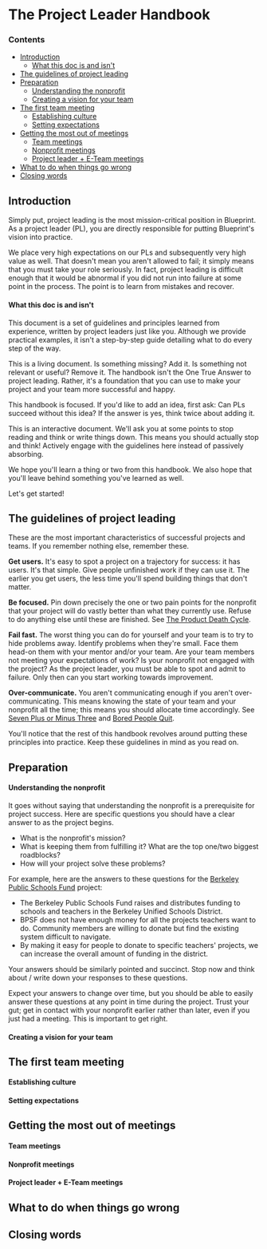 The Project Leader Handbook
===========================

### Contents

- [Introduction](#introduction)
    - [What this doc is and isn't](#what-this-doc-is-and-isnt)
- [The guidelines of project leading](#the-guidelines-of-project-leading)
- [Preparation](#preparation)
    - [Understanding the nonprofit](#understanding-the-nonprofit)
    - [Creating a vision for your team](#creating-a-vision-for-your-team)
- [The first team meeting](#the-first-team-meeting)
    - [Establishing culture](#establishing-culture)
    - [Setting expectations](#setting-expectations)
- [Getting the most out of meetings](#getting-the-most-out-of-meetings)
    - [Team meetings](#team-meetings)
    - [Nonprofit meetings](#nonprofit-meetings)
    - [Project leader + E-Team meetings](#project-leader--e-team-meetings)
- [What to do when things go wrong](#what-to-do-when-things-go-wrong)
- [Closing words](#closing-words)

## Introduction

Simply put, project leading is the most mission-critical position in Blueprint.
As a project leader (PL), you are directly responsible for putting Blueprint's
vision into practice.

We place very high expectations on our PLs and subsequently very high value as
well. That doesn't mean you aren't allowed to fail; it simply means that you
must take your role seriously. In fact, project leading is difficult enough
that it would be abnormal if you did not run into failure at some point in the
process. The point is to learn from mistakes and recover.

#### What this doc is and isn't

This document is a set of guidelines and principles learned from experience,
written by project leaders just like you. Although we provide practical
examples, it isn't a step-by-step guide detailing what to do every step of the
way.

This is a living document. Is something missing? Add it. Is something not
relevant or useful? Remove it. The handbook isn't the One True Answer to project
leading. Rather, it's a foundation that you can use to make your project and
your team more successful and happy.

This handbook is focused. If you'd like to add an idea, first ask: Can PLs
succeed without this idea? If the answer is yes, think twice about adding it.

This is an interactive document. We'll ask you at some points to stop reading
and think or write things down. This means you should actually stop and think!
Actively engage with the guidelines here instead of passively absorbing.

We hope you'll learn a thing or two from this handbook. We also hope that you'll
leave behind something you've learned as well.

Let's get started!

## The guidelines of project leading

These are the most important characteristics of successful projects and teams.
If you remember nothing else, remember these.

**Get users.** It's easy to spot a project on a trajectory for success: it has
users. It's that simple. Give people unfinished work if they can use it. The
earlier you get users, the less time you'll spend building things that don't
matter.

**Be focused.** Pin down precisely the one or two pain points for the nonprofit
that your project will do vastly better than what they currently use. Refuse to
do anything else until these are finished. See
[The Product Death Cycle][product-death-cycle].

**Fail fast.** The worst thing you can do for yourself and your team is to try
to hide problems away. Identify problems when they're small. Face them head-on
them with your mentor and/or your team. Are your team members not meeting your
expectations of work? Is your nonprofit not engaged with the project? As the
project leader, you must be able to spot and admit to failure. Only then can you
start working towards improvement.

**Over-communicate.** You aren't communicating enough if you aren't over-
communicating. This means knowing the state of your team and your nonprofit all
the time; this means you should allocate time accordingly. See [Seven Plus or
Minus Three][seven-plus-minus-three] and [Bored People Quit][bored-people-quit].

[product-death-cycle]: http://andrewchen.co/this-is-the-product-death-cycle-why-it-happens-and-how-to-break-out-of-it/
[seven-plus-minus-three]: http://randsinrepose.com/archives/seven-plus-or-minus-three/
[bored-people-quit]: http://randsinrepose.com/archives/bored-people-quit/

You'll notice that the rest of this handbook revolves around putting these
principles into practice. Keep these guidelines in mind as you read on.

## Preparation

#### Understanding the nonprofit

It goes without saying that understanding the nonprofit is a prerequisite for
project success. Here are specific questions you should have a clear answer to
as the project begins.

- What is the nonprofit's mission?
- What is keeping them from fulfilling it? What are the top one/two biggest
  roadblocks?
- How will your project solve these problems?

For example, here are the answers to these questions for the [Berkeley Public
Schools Fund][bpsf] project:

- The Berkeley Public Schools Fund raises and distributes funding to schools and
  teachers in the Berkeley Unified Schools District.
- BPSF does not have enough money for all the projects teachers want to do.
  Community members are willing to donate but find the existing system difficult
  to navigate.
- By making it easy for people to donate to specific teachers' projects, we can
  increase the overall amount of funding in the district.

[bpsf]: https://schoolsfund-friendsandfamily.herokuapp.com/

Your answers should be similarly pointed and succinct. Stop now and think about
/ write down your responses to these questions.

Expect your answers to change over time, but you should be able to easily answer
these questions at any point in time during the project. Trust your gut; get in
contact with your nonprofit earlier rather than later, even if you just had a
meeting. This is important to get right.

#### Creating a vision for your team

<!-- As the project leader, you also have the responsibility of leading a team. This
is always harder than PLs expect because many don't see the behind-the-scenes
work.

Project leading comes with many worries. Fortunately, others have worried about
many of the same things before.  -->

## The first team meeting

#### Establishing culture

#### Setting expectations

## Getting the most out of meetings

#### Team meetings

#### Nonprofit meetings

#### Project leader + E-Team meetings

## What to do when things go wrong

## Closing words

